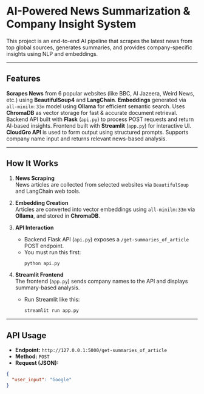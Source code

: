 # AI-Powered News Summarization & Company Insight System

This project is an end-to-end AI pipeline that scrapes the latest news from top global sources, generates summaries, and provides company-specific insights using NLP and embeddings.

---

## Features

**Scrapes News** from 6 popular websites (like BBC, Al Jazeera, Weird News, etc.) using **BeautifulSoup4** and **LangChain**.
**Embeddings** generated via `all-minilm:33m` model using **Ollama** for efficient semantic search.
Uses **ChromaDB** as vector storage for fast & accurate document retrieval.
Backend API built with **Flask** (`api.py`) to process POST requests and return AI-based insights.
Frontend built with **Streamlit** (`app.py`) for interactive UI.
**CloudGro API** is used to form output using structured prompts.
Supports company name input and returns relevant news-based analysis.

---

## How It Works

1. **News Scraping**  
   News articles are collected from selected websites via `BeautifulSoup` and LangChain web tools.

2. **Embedding Creation**  
   Articles are converted into vector embeddings using `all-minilm:33m` via **Ollama**, and stored in **ChromaDB**.

3. **API Interaction**  
   - Backend Flask API (`api.py`) exposes a `/get-summaries_of_article` POST endpoint.
   - You must run this first:  
     ```bash
     python api.py
     ```

4. **Streamlit Frontend**  
   The frontend (`app.py`) sends company names to the API and displays summary-based analysis.
   - Run Streamlit like this:  
     ```bash
     streamlit run app.py
     ```

---

## API Usage

- **Endpoint:** `http://127.0.0.1:5000/get-summaries_of_article`
- **Method:** `POST`
- **Request (JSON):**
```json
{
  "user_input": "Google"
}
